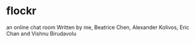 # flockr
an online chat room
Written by me, Beatrice Chen, Alexander Kolivos, Eric Chan and Vishnu Birudavolu

